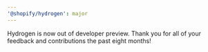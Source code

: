 ```yaml
---
'@shopify/hydrogen': major
---
```


Hydrogen is now out of developer preview. Thank you for all of your feedback and contributions the past eight months!
